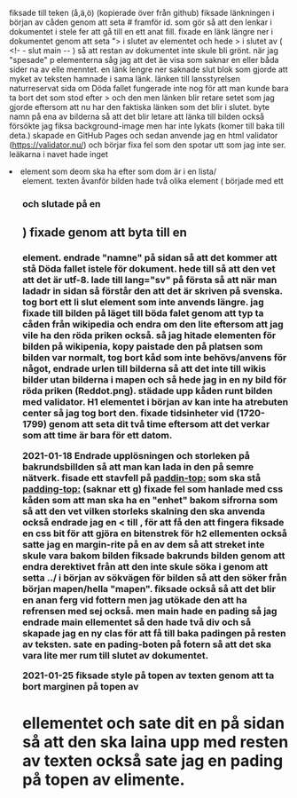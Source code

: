 <!--alla ändringar i deta dokument är tids årnad och för att veta vart det är gå till komiten som texten blev tilagd.-->
fiksade till teken (å,ä,ö) (kopierade över från github)
fiksade länkningen i början av cåden genom att seta # framför id. som gör så att den lenkar i dokumentet i stele fer att gå till en ett anat fill. 
fixade en länk längre ner i dokumentet genom att seta "> i slutet av <a> elementet och hede > i slutet av ( <!- - slut main -- ) så att restan av dokumentet inte skule bli grönt.
när jag "spesade" p elementerna såg jag att det äe visa som saknar en eller båda sider na av elle menntet.
en länk lengre ner saknade slut blok som gjorde att myket av teksten hamnade i sama länk.
länken till lansstyrelsen naturreservat sida om Döda fallet fungerade inte nog för att man kunde bara ta bort det som stod efter > och den men länken blir retare setet som jag gjorde eftersom att nu har den faktiska länken som det blir i slutet. 
byte namn på ena av bilderna så att det blir letare att länka till bilden också försökte jag fiksa background-image men har inte lykats (komer till baka till deta.)
skapade en GitHub Pages och sedan anvende jag en html validator (https://validator.nu/) och börjar fixa fel som den spotar utt som jag inte ser.
leäkarna i navet hade inget <li> element som deom ska ha efter som dom är i en lista/<ul> element.
texten åvanför bilden hade två olika element ( började med ett <h3> och slutade på en <h2>) fixade genom att byta till en <h3> element.
endrade "namne" på sidan så att det kommer att stå Döda fallet istele för dokument.
hede till <meta charset="UTF-8"> så att den vet att det är utf-8.
lade till lang="sv" på första <html> så att när man ladadr in sidan så förstår den att det är skriven på svenska.
tog bort ett li slut element som inte anvends längre.
jag fixade till bilden på läget till böda falet genom att typ ta cåden från wikipedia och endra om den lite eftersom att jag vile ha den röda priken också. 
så jag hitade elementen för bilden på wikipenia, kopy paistade den på platsen som bilden var normalt, tog bort kåd som inte behövs/anvens för något, endrade urlen till bilderna så att det inte till wikis bilder utan bilderna i mapen och så hede jag in en ny bild för röda priken (Reddot.png). 
städade upp kåden runt bilden med validator.
H1 elementet i början av kan inte ha atrebuten center så jag tog bort den.
fixade tidsinheter vid (1720-1799) genom att seta dit två time eftersom att det verkar som att time är bara för ett datom.

2021-01-18
Endrade upplösningen och storleken på bakrundsbillden så att man kan lada in den på semre nätverk.
fisade ett stavfell på <paddin-top:> som ska stå <padding-top:> (saknar ett g)
fixade fel som hanlade med css kåden som att man ska ha en "enhet" bakom sifrorna som <rem> så att den vet vilken storleks skalning den ska anvenda också endrade jag en < till , för att få den att fingera
fiksade en css bit för att gjöra en bitenstrek för h2 ellementen också satte jag en margin-rite på en av dem så att streket inte skule vara bakom bilden
fiksade bakrunds bilden genom att endra derektivet från att den inte skule söka i <stylesheets> genom att setta ../ i början av sökvägen för bilden så att den söker från början mapen/hella "mapen". 
fiksade också så att det blir en anan ferg vid fottern men jag utökade den att ha refrensen med sej också. men main hade en pading så jag endrade main ellementet så den hade två div och så skapade jag en ny clas för att få till baka padingen på resten av teksten. sate en pading-boten på fotern så att det ska vara lite mer rum till slutet av dokumentet.

2021-01-25
fiksade style på topen av texten genom att ta bort marginen på topen av <h1> ellementet och sate dit en på sidan så att den ska laina upp med resten av texten också sate jag en pading på topen av elimente.
